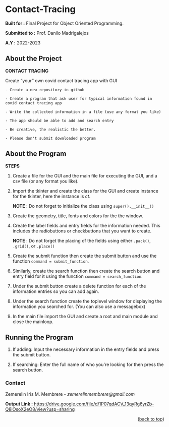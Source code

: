 # Contact-Tracing

**Built for :** Final Project for Object Oriented Programming.

  **Submitted to :** Prof. Danilo Madrigalejos 
  
  **A.Y :** 2022-2023

## About the Project
**CONTACT TRACING**

Create “your” own covid contact tracing app with GUI
	
    - Create a new repository in github
	
    - Create a program that ask user for typical information found in covid contact tracing app
	
    - Write the collected information in a file (use any format you like)
	
    - The app should be able to add and search entry
	
    - Be creative, the realistic the better.
	
    - Please don't submit downloaded program

## About the Program
**STEPS**

1. Create a file for the GUI and the main file for executing the GUI, and a csv file (or any format you like). 

2. Import the tkinter and create the class for the GUI and create instance for the tkinter, here the instance is *ct*.

    **NOTE** : Do not forget to initialize the class using ``super().__init__()``

3. Create the geometry, title, fonts and colors for the the window. 

4. Create the label fields and entry fields for the information needed. This includes the radiobuttons or checkbuttons that you want to create.

    **NOTE** : Do not forget the placing of the fields using either ``.pack()``, ``.grid()``, or ``.place()``

5. Create the submit function then create the submit button and use the function ``command = submit_function``.

6. Similarly, create the search function then create the search button and entry field for it using the function ``command = search_function``.

7. Under the submit button create a delete function for each of the information entries so you can add again.

8. Under the search function create the toplevel window for displaying the information you searched for. (You can also use a messagebox)

9. In the main file import the GUI and create a root and main module and close the mainloop.

## Running the Program

1. If adding: Input the necessary information in the entry fields and press the submit button.

2. If searching: Enter the full name of who you're looking for then press the search button.

### Contact
Zemerelin Iris M. Membrere - _zemerelinmembrere@gmail.com_

**Output Link :** https://drive.google.com/file/d/1P07qdACV_13qyRg6yrZb-Q8lOsoX2eO8/view?usp=sharing

<p align="right">(<a href="#readme-top">back to top</a>)</p>

